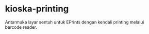 # kioska-printing
Antarmuka layar sentuh untuk EPrints dengan kendali printing melalui barcode reader.
